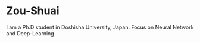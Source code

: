 # Zou-Shuai
I am a Ph.D student in Doshisha University, Japan. Focus on Neural Network and Deep-Learning
